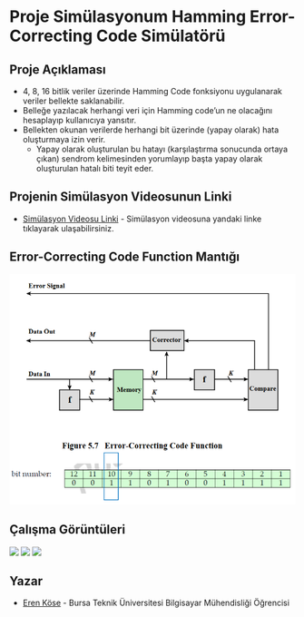 # Proje Simülasyonum Hamming Error-Correcting Code Simülatörü
## Proje Açıklaması
* 4, 8, 16 bitlik veriler üzerinde Hamming Code fonksiyonu uygulanarak
veriler bellekte saklanabilir.
* Belleğe yazılacak herhangi veri için Hamming code’un ne olacağını
hesaplayıp kullanıcıya yansıtır.
* Bellekten okunan verilerde herhangi bit üzerinde (yapay olarak) hata
oluşturmaya izin verir.
  * Yapay olarak oluşturulan bu hatayı (karşılaştırma sonucunda ortaya
çıkan) sendrom kelimesinden yorumlayıp başta yapay olarak
oluşturulan hatalı biti teyit eder.
## Projenin Simülasyon Videosunun Linki
* [Simülasyon Videosu Linki](https://youtu.be/) - Simülasyon videosuna yandaki linke tıklayarak ulaşabilirsiniz.
## Error-Correcting Code Function Mantığı
  ![](/readmeGoruntuleri/hamming.png)
## Çalışma Görüntüleri
![](/readmeGoruntuleri/calismaGoruntuleri0.png)
![](/readmeGoruntuleri/calismaGoruntuleri1.png)
![](/readmeGoruntuleri/calismaGoruntuleri2.png)
## Yazar
* [Eren Köse](https://tr.linkedin.com/in/eren-k%C3%B6se-338936252?trk=people-guest_people_search-card) - Bursa Teknik Üniversitesi Bilgisayar Mühendisliği Öğrencisi
